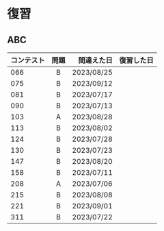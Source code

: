 # 復習

## ABC

| コンテスト | 問題 | 間違えた日 | 復習した日 |
| :--------- | :--: | ---------: | ---------: |
| 066        |  B   | 2023/08/25 |            |
| 075        |  B   | 2023/09/12 |            |× 
| 081        |  B   | 2023/07/17 |            |⚪︎2023/09/14
| 090        |  B   | 2023/07/13 |            |×
| 103        |  A   | 2023/08/28 |            |
| 113        |  B   | 2023/08/02 |            |
| 124        |  B   | 2023/07/28 |            |
| 130        |  B   | 2023/07/23 |            |⚪︎2023/09/14
| 147        |  B   | 2023/08/20 |            |
| 158        |  B   | 2023/07/11 |            |×
| 208        |  A   | 2023/07/06 |            |⚪︎2023/08/22
| 215        |  B   | 2023/08/08 |            |
| 221        |  B   | 2023/09/01 |            |
| 311        |  B   | 2023/07/22 |            |× 2023/09/13 
